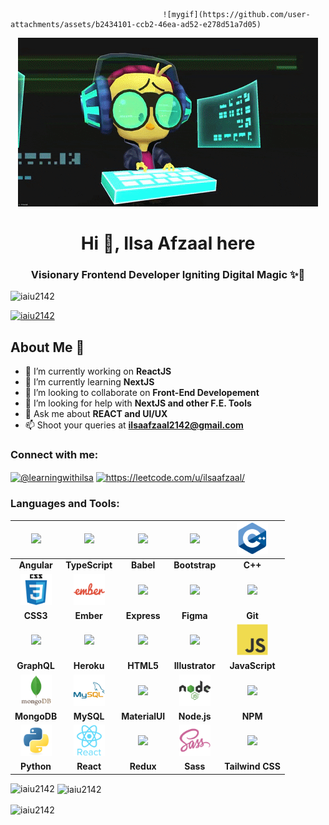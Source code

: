                                       ![mygif](https://github.com/user-attachments/assets/b2434101-ccb2-46ea-ad52-e278d51a7d05)


<!--
**usman-shahbaz/usman-shahbaz** is a ✨ _special_ ✨ repository because its `README.md` (this file) appears on your GitHub profile.

Here are some ideas to get you started:

- 🔭 I’m currently working on ...
- 🌱 I’m currently learning ...
- 👯 I’m looking to collaborate on ...
- 🤔 I’m looking for help with ...
- 💬 Ask me about ...
- 📫 How to reach me: ...
- 😄 Pronouns: ...
- ⚡ Fun fact: ...
-->
<p align="center">
  <img src="https://github.com/iaiu2142/iaiu2142/blob/main/assets/mygif.gif" alt="Image Here" width: 460px; height: 350px;">
</p>
<h1 align="center">Hi 👋, Ilsa Afzaal here</h1>
<h3 align="center">Visionary Frontend Developer Igniting Digital Magic ✨🚀</h3>

<p align="left"> <img src="https://komarev.com/ghpvc/?username=iaiu2142&label=Profile%20views&color=0e75b6&style=flat" alt="iaiu2142" /> </p>

<p align="left"> <a href="https://github.com/ryo-ma/github-profile-trophy"><img src="https://github-profile-trophy.vercel.app/?username=iaiu2142" alt="iaiu2142" /></a> </p>

<h2 align="left">About Me 🌠</h2>

- 🔭 I’m currently working on **ReactJS**
- 🌱 I’m currently learning **NextJS**
- 👯 I’m looking to collaborate on **Front-End Developement**
- 🤝 I’m looking for help with **NextJS and other F.E. Tools**
- 💬 Ask me about **REACT and UI/UX**
- 📫 Shoot your queries at **ilsaafzaal2142@gmail.com**

<h3 align="left">Connect with me:</h3>
<p align="left">
<a href="https://www.youtube.com/@learningwithilsa" target="blank"><img align="center" src="https://raw.githubusercontent.com/rahuldkjain/github-profile-readme-generator/master/src/images/icons/Social/youtube.svg" alt="@learningwithilsa" height="30" width="40" /></a>
<a href="https://www.leetcode.com/u/ilsaafzaal/" target="blank"><img align="center" src="https://raw.githubusercontent.com/rahuldkjain/github-profile-readme-generator/master/src/images/icons/Social/leet-code.svg" alt="https://leetcode.com/u/ilsaafzaal/" height="30" width="40" /></a>
</p>

<h3 align="left">Languages and Tools:</h3>

<center>
  
| <img height="50" src="https://angular.io/assets/images/logos/angular/angular.svg"/> | <img height="50" src="https://user-images.githubusercontent.com/25181517/183890598-19a0ac2d-e88a-4005-a8df-1ee36782fde1.png"> | <img height="50" src="https://github.com/marwin1991/profile-technology-icons/assets/136815194/ecd443af-ebba-4af8-a46e-1bf64d863b5b"> | <img height="50" src="https://user-images.githubusercontent.com/25181517/183898054-b3d693d4-dafb-4808-a509-bab54cf5de34.png"> |<img height="50" src="https://raw.githubusercontent.com/devicons/devicon/master/icons/cplusplus/cplusplus-original.svg"> |
|:---:|:---:|:---:|:---:|:---:|
| **Angular** | **TypeScript** | **Babel** | **Bootstrap** | **C++** |
| <img height="50" src="https://raw.githubusercontent.com/devicons/devicon/master/icons/css3/css3-original-wordmark.svg"> | <img height="50" src="https://raw.githubusercontent.com/devicons/devicon/master/icons/ember/ember-original-wordmark.svg"> | <img height="50" src="https://user-images.githubusercontent.com/25181517/183859966-a3462d8d-1bc7-4880-b353-e2cbed900ed6.png"> | <img height="50" src="https://www.vectorlogo.zone/logos/figma/figma-icon.svg"> | <img height="50" src="https://www.vectorlogo.zone/logos/git-scm/git-scm-icon.svg">|
| **CSS3** | **Ember** | **Express** | **Figma** | **Git** |
| <img height="50" src="https://www.vectorlogo.zone/logos/graphql/graphql-icon.svg"> | <img height="50" src="https://www.vectorlogo.zone/logos/heroku/heroku-icon.svg"> | <img height="50" src="https://user-images.githubusercontent.com/25181517/192158954-f88b5814-d510-4564-b285-dff7d6400dad.png"> | <img height="50" src="https://www.vectorlogo.zone/logos/adobe_illustrator/adobe_illustrator-icon.svg">| <img height="50" src="https://raw.githubusercontent.com/devicons/devicon/master/icons/javascript/javascript-original.svg">|
| **GraphQL** | **Heroku** | **HTML5** | **Illustrator** | **JavaScript** |
| <img height="50" src="https://raw.githubusercontent.com/devicons/devicon/master/icons/mongodb/mongodb-original-wordmark.svg"> | <img height="50" src="https://raw.githubusercontent.com/devicons/devicon/master/icons/mysql/mysql-original-wordmark.svg"> | <img height="50" src="https://user-images.githubusercontent.com/25181517/189716630-fe6c084c-6c66-43af-aa49-64c8aea4a5c2.png">| <img height="50" src="https://raw.githubusercontent.com/devicons/devicon/master/icons/nodejs/nodejs-original-wordmark.svg"> | <img height="50" src="https://user-images.githubusercontent.com/25181517/121401671-49102800-c959-11eb-9f6f-74d49a5e1774.png">|
| **MongoDB** | **MySQL** | **MaterialUI** | **Node.js** | **NPM** |
| <img height="50" src="https://raw.githubusercontent.com/devicons/devicon/master/icons/python/python-original.svg"> | <img height="50" src="https://raw.githubusercontent.com/devicons/devicon/master/icons/react/react-original-wordmark.svg"> | <img height="50" src="https://user-images.githubusercontent.com/25181517/187896150-cc1dcb12-d490-445c-8e4d-1275cd2388d6.png"> | <img height="50" src="https://raw.githubusercontent.com/devicons/devicon/master/icons/sass/sass-original.svg">| <img height="50" src="https://www.vectorlogo.zone/logos/tailwindcss/tailwindcss-icon.svg"> |
| **Python** | **React** | **Redux** | **Sass** | **Tailwind CSS** |

</center>

<p><img align="left" src="https://github-readme-stats.vercel.app/api/top-langs?username=iaiu2142&show_icons=true&locale=en&layout=compact" alt="iaiu2142" /></p>

<p>&nbsp;<img align="center" src="https://github-readme-stats.vercel.app/api?username=iaiu2142&show_icons=true&locale=en" alt="iaiu2142" /></p>

<p><img align="center" src="https://github-readme-streak-stats.herokuapp.com/?user=iaiu2142&" alt="iaiu2142" /></p>
